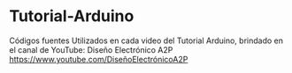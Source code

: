 # Tutorial-Arduino

Códigos fuentes Utilizados en cada video del Tutorial Arduino, brindado 
en el canal de YouTube: Diseño Electrónico A2P
https://www.youtube.com/DiseñoElectrónicoA2P

